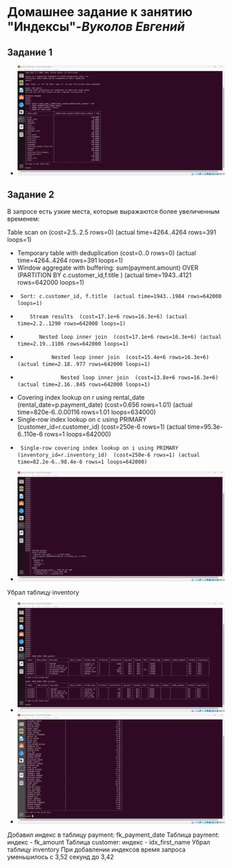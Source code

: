 # **Домашнее задание к занятию "Индексы"**-***Вуколов Евгений***


## **Задание 1**

- ![scrinshot](https://github.com/Evgenii-379/12-05.md/blob/main/Снимок%20экрана%202024-05-28%20212524.png)



## **Задание 2**

В запросе есть узкие места, которые выражаются более увеличенным временем:

Table scan on <temporary>  (cost=2.5..2.5 rows=0) (actual time=4264..4264 rows=391 loops=1)
- Temporary table with deduplication  (cost=0..0 rows=0) (actual time=4264..4264 rows=391 loops=1)
-   Window aggregate with buffering: sum(payment.amount) OVER (PARTITION BY c.customer_id,f.title )   (actual time=1943..4121 rows=642000 loops=1)
-      Sort: c.customer_id, f.title  (actual time=1943..1984 rows=642000 loops=1)
-         Stream results  (cost=17.1e+6 rows=16.3e+6) (actual time=2.2..1290 rows=642000 loops=1)
-            Nested loop inner join  (cost=17.1e+6 rows=16.3e+6) (actual time=2.19..1106 rows=642000 loops=1)
-                Nested loop inner join  (cost=15.4e+6 rows=16.3e+6) (actual time=2.18..977 rows=642000 loops=1)
-                   Nested loop inner join  (cost=13.8e+6 rows=16.3e+6) (actual time=2.16..845 rows=642000 loops=1)


-  Covering index lookup on r using rental_date (rental_date=p.payment_date)  (cost=0.656 rows=1.01) (actual time=820e-6..0.00116 rows=1.01 loops=634000)
-    Single-row index lookup on c using PRIMARY (customer_id=r.customer_id)  (cost=250e-6 rows=1) (actual time=95.3e-6..110e-6 rows=1 loops=642000)
-      Single-row covering index lookup on i using PRIMARY (inventory_id=r.inventory_id)  (cost=250e-6 rows=1) (actual time=82.2e-6..98.4e-6 rows=1 loops=642000)
 

- ![scrinshot](https://github.com/Evgenii-379/12-05.md/blob/main/Снимок%20экрана%202024-05-29%20233238.png)

Убрал таблицу inventory


- ![scrinshot](https://github.com/Evgenii-379/12-05.md/blob/main/Снимок%20экрана%202024-05-29%20231737.png)
- ![scrinshot](https://github.com/Evgenii-379/12-05.md/blob/main/Снимок%20экрана%202024-05-29%20213315.png)

Добавил индекс в таблицу payment: fk_payment_date
Таблица payment: индекс - fk_amount
Таблица customer: индекс - idx_first_name
Убрал таблицу inventory
При добавлении индексов время запроса уменьшилось с 3,52 секунд до 3,42


 
